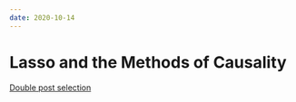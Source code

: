 ```yaml
---
date: 2020-10-14
---
```


# Lasso and the Methods of Causality

[Double post selection](https://skranz.github.io//r/2020/09/14/LassoCausality.html?utm_source=feedburner&utm_medium=feed&utm_campaign=Feed%3A+skranz_R+%28Economics+and+R+%28R+Posts%29%29)


<AI>
<CI>
<MOD>
